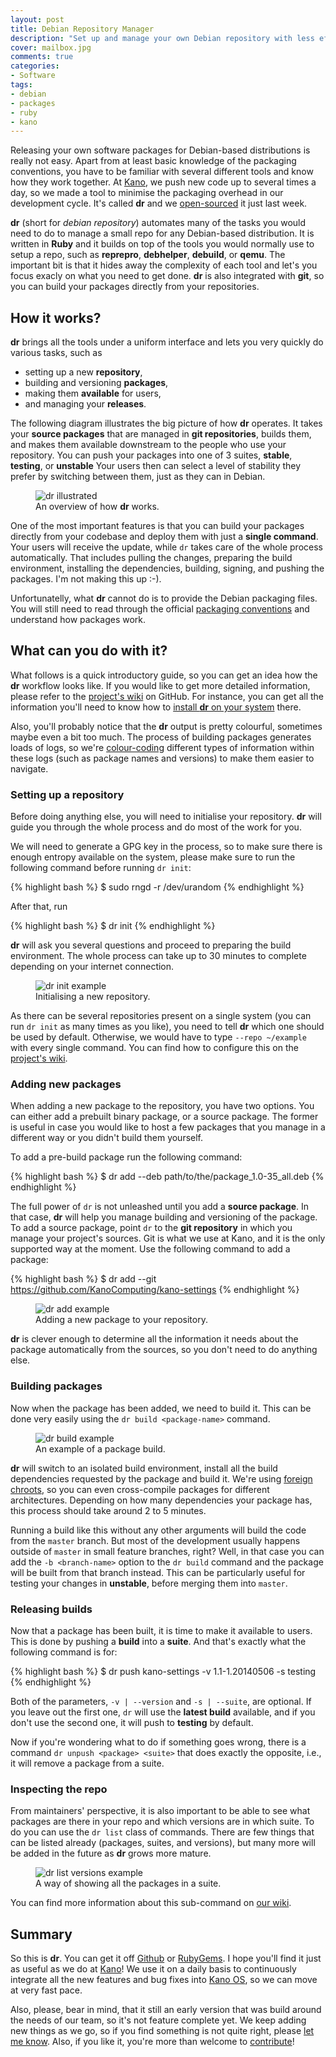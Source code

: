 ```yaml
---
layout: post
title: Debian Repository Manager
description: "Set up and manage your own Debian repository with less effort"
cover: mailbox.jpg
comments: true
categories:
- Software
tags:
- debian
- packages
- ruby
- kano
---
```


Releasing your own software packages for Debian-based distributions is really
not easy. Apart from at least basic knowledge of the packaging conventions,
you have to be familiar with several different tools and know how they work
together. At [Kano](http://kano.me/), we push new code up to several times
a day, so we made a tool to minimise the packaging overhead in our development
cycle. It's called **dr** and we
[open-sourced](https://github.com/KanoComputing/kano-repository-manager) it
just last week.

**dr** (short for *debian repository*) automates many of the tasks you would
need to do to manage a small repo for any Debian-based distribution. It is
written in **Ruby** and it builds on top of the tools you would normally use
to setup a repo, such as **reprepro**, **debhelper**, **debuild**, or **qemu**.
The important bit is that it hides away the complexity of each tool and let's
you focus exacly on what you need to get done. **dr** is also integrated with
**git**, so you can build your packages directly from your repositories.

## How it works?
**dr** brings all the tools under a uniform interface and lets you very
quickly do various tasks, such as

* setting up a new **repository**,
* building and versioning **packages**,
* making them **available** for users,
* and managing your **releases**.

The following diagram illustrates the big picture of how **dr** operates.
It takes your **source packages** that are managed in **git repositories**,
builds them, and makes them available downstream to the people who use your
repository. You can push your packages into one of 3 suites, **stable**,
**testing**, or **unstable** Your users then can select a level of stability
they prefer by switching between them, just as they can in Debian.

<figure class="align-center">
    <img src="/assets/images/posts/dr-basic.png" alt="dr illustrated">
    <figcaption>An overview of how <strong>dr</strong> works.</figcaption>
</figure>

One of the most important features is that you can build your packages directly
from your codebase and deploy them with just a **single command**. Your users
will receive the update, while `dr` takes care of the whole process
automatically. That includes pulling the changes, preparing the build
environment, installing the dependencies, building, signing, and pushing the
packages. I'm not making this up :-).

Unfortunatelly, what **dr** cannot do is to provide the Debian packaging
files. You will still need to read through the official
[packaging conventions](https://www.debian.org/doc/manuals/maint-guide/)
and understand how packages work.

## What can you do with it?
What follows is a quick introductory guide, so you can get an idea how the
**dr** workflow looks like. If you would like to get more detailed information,
please refer to the [project's
wiki](https://github.com/KanoComputing/kano-repository-manager/wiki) on GitHub.
For instance, you can get all the information you'll need to know how to
[install **dr** on your system](https://github.com/KanoComputing/kano-repository-manager/wiki/Installation)
there.

Also, you'll probably notice that the **dr** output is pretty colourful,
sometimes maybe even a bit too much. The process of building packages generates
loads of logs, so we're [colour-coding](https://github.com/pazdera/tco)
different types of information within these logs (such as package names and
versions) to make them easier to navigate.

### Setting up a repository
Before doing anything else, you will need to initialise your repository.
**dr** will guide you through the whole process and do most of the work for
you.

We will need to generate a GPG key in the process, so to make sure there is
enough entropy available on the system, please make sure to run the following
command before running `dr init`:

{% highlight bash %}
$ sudo rngd -r /dev/urandom
{% endhighlight %}

After that, run

{% highlight bash %}
$ dr init <location-of-your-new-repo>
{% endhighlight %}

**dr** will ask you several questions and proceed to preparing the build
environment. The whole process can take up to 30 minutes to complete depending
on your internet connection.

<figure class="align-center">
    <img src="/assets/images/posts/dr-init.png" alt="dr init example">
    <figcaption>Initialising a new repository.</figcaption>
</figure>

As there can be several repositories present on a single system (you can run
`dr init` as many times as you like), you need to tell **dr** which one should
be used by default. Otherwise, we would have to type `--repo ~/example`
with every single command. You can find how to configure this on the
[project's wiki](https://github.com/KanoComputing/kano-repository-manager/wiki/Setting-up-a-repository).

### Adding new packages

When adding a new package to the repository, you have two options. You can
either add a prebuilt binary package, or a source package. The former
is useful in case you would like to host a few packages that you manage
in a different way or you didn't build them yourself.

To add a pre-build package run the following command:

{% highlight bash %}
$ dr add --deb path/to/the/package_1.0-35_all.deb
{% endhighlight %}

The full power of `dr` is not unleashed until you add a **source package**.
In that case, **dr** will help you manage building and versioning of the
package. To add a source package, point `dr` to the **git repository** in
which you manage your project's sources. Git is what we use at Kano, and it
is the only supported way at the moment. Use the following command
to add a package:

{% highlight bash %}
$ dr add --git https://github.com/KanoComputing/kano-settings
{% endhighlight %}

<figure class="align-center">
    <img src="/assets/images/posts/dr-add.png" alt="dr add example">
    <figcaption>Adding a new package to your repository.</figcaption>
</figure>

**dr** is clever enough to determine all the information it needs about the
package automatically from the sources, so you don't need to do anything
else.

### Building packages
Now when the package has been added, we need to build it. This can be done
very easily using the `dr build <package-name>` command.

<figure class="align-center">
    <img src="/assets/images/posts/dr-build.png" alt="dr build example">
    <figcaption>An example of a package build.</figcaption>
</figure>

**dr** will switch to an isolated build environment, install all the
build dependencies requested by the package and build it. We're using
[foreign chroots](http://www.hellion.org.uk/blog/posts/foreign-chroots-with-schroot-and-qemu/),
so you can even cross-compile packages for different architectures. Depending
on how many dependencies your package has, this process should take around
2 to 5 minutes.

Running a build like this without any other arguments will build the code
from the `master` branch. But most of the development usually happens
outside of `master` in small feature branches, right? Well, in that case
you can add the `-b <branch-name>` option to the `dr build` command and
the package will be built from that branch instead. This can be
particularly useful for testing your changes in **unstable**, before
merging them into `master`.

### Releasing builds

Now that a package has been built, it is time to make it available to
users. This is done by pushing a **build** into a **suite**. And that's
exactly what the following command is for:

{% highlight bash %}
$ dr push kano-settings -v 1.1-1.20140506 -s testing
{% endhighlight %}

Both of the parameters, `-v | --version` and `-s | --suite`, are optional.
If you leave out the first one, `dr` will use the **latest build**
available, and if you don't use the second one, it will push to
**testing** by default.

Now if you're wondering what to do if something goes wrong, there is
a command `dr unpush <package> <suite>` that does exactly the opposite,
i.e., it will remove a package from a suite.

### Inspecting the repo

From maintainers' perspective, it is also important to be able to see what
packages are there in your repo and which versions are in which suite. To do
you can use the `dr list` class of commands. There are few things that can
be listed already (packages, suites, and versions), but many more will
be added in the future as **dr** grows more mature.

<figure class="align-center">
    <img src="/assets/images/posts/dr-l-s.png" alt="dr list versions example">
    <figcaption>A way of showing all the packages in a suite.</figcaption>
</figure>

You can find more information about this sub-command on
[our wiki](https://github.com/KanoComputing/kano-repository-manager/wiki/The-dr-workflow#inspection).

## Summary

So this is **dr**. You can get it off
[Github](https://github.com/KanoComputing/kano-repository-manager) or
[RubyGems](http://rubygems.org/gems/dr). I hope you'll find it just as useful
as we do at [Kano](http://kano.me)! We use it on a daily basis to continuously
integrate all the new features and bug fixes into
[Kano OS](http://kano.me/downloads), so we can move at very fast pace.

Also, please, bear in mind, that it still an early version that was build around
the needs of our team, so it's not feature complete yet. We keep adding new
things as we go, so if you find something is not quite right, please [let me
know](mailto:radek@kano.me). Also, if you like it, you're more than welcome to
[contribute](https://github.com/KanoComputing/kano-repository-manager/wiki/How-to-contribute)!
